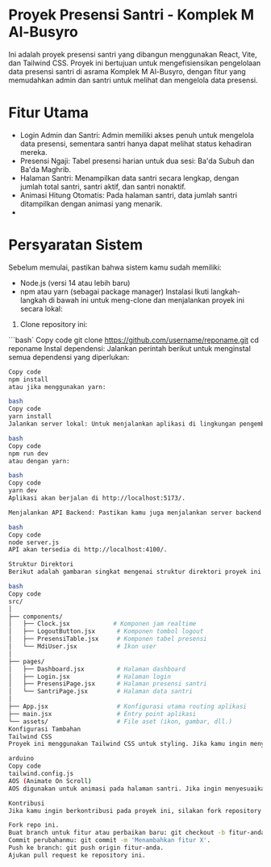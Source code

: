 # Proyek Presensi Santri - Komplek M Al-Busyro
Ini adalah proyek presensi santri yang dibangun menggunakan React, Vite, dan Tailwind CSS. Proyek ini bertujuan untuk mengefisiensikan pengelolaan data presensi santri di asrama Komplek M Al-Busyro, dengan fitur yang memudahkan admin dan santri untuk melihat dan mengelola data presensi.

# Fitur Utama
  - Login Admin dan Santri: Admin memiliki akses penuh untuk mengelola data presensi, sementara santri hanya dapat melihat status kehadiran mereka.
  - Presensi Ngaji: Tabel presensi harian untuk dua sesi: Ba'da Subuh dan Ba'da Maghrib.
  - Halaman Santri: Menampilkan data santri secara lengkap, dengan jumlah total santri, santri aktif, dan santri nonaktif.
  - Animasi Hitung Otomatis: Pada halaman santri, data jumlah santri ditampilkan dengan animasi yang menarik.
  - 
# Persyaratan Sistem
Sebelum memulai, pastikan bahwa sistem kamu sudah memiliki:
  - Node.js (versi 14 atau lebih baru)
  - npm atau yarn (sebagai package manager)
Instalasi
Ikuti langkah-langkah di bawah ini untuk meng-clone dan menjalankan proyek ini secara lokal:

1. Clone repository ini:

```bash`
Copy code
git clone https://github.com/username/reponame.git
cd reponame
Instal dependensi: Jalankan perintah berikut untuk menginstal semua dependensi yang diperlukan:

```bash
Copy code
npm install
atau jika menggunakan yarn:

bash
Copy code
yarn install
Jalankan server lokal: Untuk menjalankan aplikasi di lingkungan pengembangan, gunakan perintah berikut:

bash
Copy code
npm run dev
atau dengan yarn:

bash
Copy code
yarn dev
Aplikasi akan berjalan di http://localhost:5173/.

Menjalankan API Backend: Pastikan kamu juga menjalankan server backend (Express.js). Kamu bisa menjalankan server dengan perintah:

bash
Copy code
node server.js
API akan tersedia di http://localhost:4100/.

Struktur Direktori
Berikut adalah gambaran singkat mengenai struktur direktori proyek ini:

bash
Copy code
src/
│
├── components/
│   ├── Clock.jsx            # Komponen jam realtime
│   ├── LogoutButton.jsx      # Komponen tombol logout
│   ├── PresensiTable.jsx     # Komponen tabel presensi
│   └── MdiUser.jsx           # Ikon user
│
├── pages/
│   ├── Dashboard.jsx         # Halaman dashboard
│   ├── Login.jsx             # Halaman login
│   ├── PresensiPage.jsx      # Halaman presensi santri
│   └── SantriPage.jsx        # Halaman data santri
│
├── App.jsx                   # Konfigurasi utama routing aplikasi
├── main.jsx                  # Entry point aplikasi
└── assets/                   # File aset (ikon, gambar, dll.)
Konfigurasi Tambahan
Tailwind CSS
Proyek ini menggunakan Tailwind CSS untuk styling. Jika kamu ingin menyesuaikan tema atau konfigurasi lainnya, file konfigurasi Tailwind bisa ditemukan di:

arduino
Copy code
tailwind.config.js
AOS (Animate On Scroll)
AOS digunakan untuk animasi pada halaman santri. Jika ingin menyesuaikan atau menambahkan lebih banyak efek animasi, konfigurasi bisa ditambahkan di dalam komponen-komponen yang diinginkan.

Kontribusi
Jika kamu ingin berkontribusi pada proyek ini, silakan fork repository ini dan ajukan pull request dengan perubahan yang ingin kamu tambahkan.

Fork repo ini.
Buat branch untuk fitur atau perbaikan baru: git checkout -b fitur-anda.
Commit perubahanmu: git commit -m 'Menambahkan fitur X'.
Push ke branch: git push origin fitur-anda.
Ajukan pull request ke repository ini.
